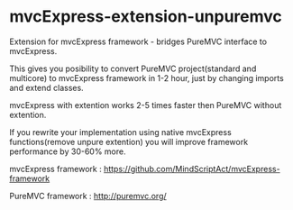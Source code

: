 mvcExpress-extension-unpuremvc
=====================================

Extension for mvcExpress framework - bridges PureMVC interface to mvcExpress.



This gives you posibility to convert PureMVC project(standard and multicore) to mvcExpress framework in 1-2 hour, just by changing imports and extend classes.

mvcExpress with extention works 2-5 times faster then PureMVC without extention.


If you rewrite your implementation using native mvcExpress functions(remove unpure extention) you will improve framework performance by 30-60% more.





mvcExpress framework : https://github.com/MindScriptAct/mvcExpress-framework
 
PureMVC framework : http://puremvc.org/
 
